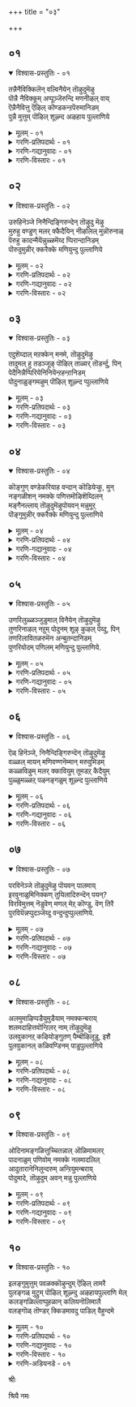 +++
title = "०३"

+++

## ०१

<details open><summary>विश्वास-प्रस्तुतिः - ०१</summary>

तन्नैनैविक्किलॆन् वल्विनैयेन् तॊऴुदुमॆऴु  
पॊन्नै नैविक्कूम् अप्पूञ्जॆरुन्दि मणनीऴल् वाय्  
ऎन्नैनैवित्तु ऎऴिल् कॊण्डकन्ऱपॆरुमानिडम्  
पुन्नै मुत्तुम् पॊऴिल् शूऴ्न्द अऴहाय पुल्लाणिये
</details>

<details><summary>मूलम् - ०१</summary>

तन्नैनैविक्किलॆन् वल्विनैयेन् तॊऴुदुमॆऴु  
पॊन्नै नैविक्कूम् अप्पूञ्जॆरुन्दि मणनीऴल् वाय्  
ऎन्नैनैवित्तु ऎऴिल् कॊण्डकन्ऱपॆरुमानिडम्  
पुन्नै मुत्तुम् पॊऴिल् शूऴ्न्द अऴहाय पुल्लाणिये
</details>

<details><summary>गरणि-प्रतिपदार्थः - ०१</summary>

तन्नै=नन्नन्नु, नैविक्किल्=बाधॆगॆ ऒळगु माडुवुदरिन्द, ऎन्=एनु फल? वल् विनैयेन्=कडुपापगळन्नु नानु माडिदवळु, तॊऴुदुम्=पूजिसि, ऎऴु=अभ्युदयगॊळ्ळुवुदक्कॆ, पॊन्नै=चिन्नवन्नु, नैविक्कूम्=निवाळिसुवन्थ, अ पू शॆरुन्दि=आ हूवाद सुरहॊन्नॆय, मणम्=परिमळद, नीऴल् वाय्=नॆळलिनल्लि, ऎन्नै=नन्नन्नु, नैवित्तु=हण्णुमाडि, ऎऴिल् कॊण्डु=सौन्दर्यवन्नु सूरॆगॊण्डु, अहन्ऱ=अगलि होद, पॆरुमान्=\(भगवन्तन\) परमपुरुषन, इडन्=स्थळवाद, पुन्नै=सुरहॊन्नॆय, मुत्तुम्=मुत्तिनन्थ मॊग्गुगळुळ्ळ, पॊऴिल्=तोपुगळिन्द, शूऴ्न्द=सुत्तुवरिद,अऴहाय=सुन्दरवाद\(सॊबगिन\), पुल्लाणिये-तिरुप्पुल्लाणि क्षेत्रवे.
</details>

<details><summary>गरणि-गद्यानुवादः - ०१</summary>

नन्नन्नु बाधॆगॆ ऒळगु माडुवुदरिन्द एनु फल? नानु कडुपापि, पूजिसि अभ्युदयगॊळ्ळुवुदक्कॆ चिन्नवन्नु निवाळिसुवन्थ \(सूरॆगॊळ्ळुवन्थ\) आ हूवाद सुरहॊन्नॆय परिमळद नॆरळिनल्लि नन्नन्नु हण्णुमाडि\(पक्वगॊळिसि\) नन्न सौन्दर्यवन्नु सूरॆगॊण्डु अगलिहोद परमपुरुषनु नॆलसिरुव स्थळवॆन्दरॆ, मुत्तिनन्थ सुरहॊन्नॆय मॊग्गुगळुळ्ळ तोपुगळिन्द सुत्तुवरिद सॊबगिन तिरुप्पुल्लाणि क्षेत्रवे.\(१\)
</details>

<details><summary>गरणि-विस्तारः - ०१</summary>

हिन्दिन तिरुमॊऴिगळल्लि आऴ्वाररु तम्मन्नु परमपुरुषनाद भगवन्तनल्लि अनुरक्तळागिरुव नवयौवन सुन्दरियॆन्दु भाविसिकॊण्डु, तन्न स्वामियु तन्न मनद इङ्गितवन्नु ऎन्दिगॆ ईडेरिसुवनो ऎन्दु हम्बलिसि हाडिदरष्टॆ. स्वामियु अवरन्नु

बॆरगुगॊळिसि, अवरॊडनॆ कूडिकॊण्डु अवर सेवॆयन्नु कैगॊळ्ळदन्तॆ, अवरिन्द अगलिहोदनु. आद्दरिन्द अवनन्नु हुडुकुत्ता अवनु नॆलसिरुव दिव्यक्षेत्रक्कॆ तावे होगलिद्दारॆ.

युवतियु\(आऴ्वाररु\)हेळुत्ताळॆ- नन्न प्रियतमनु नन्न बळिगॆ बरुत्तानॆन्दु अवनिगागि ऎदुरुनोडुत्ता, नाने नन्ननु हिंसॆपडिसिकॊळ्ळुवुदरिन्द एनु फल? स्वामियु तन्न दिव्यसौन्दर्यवन्नु ननगॆ तोरिसि, बॆरगुगॊळिसि, नन्न मनस्सन्नु सूरॆगॊण्डु नन्नन्नु हण्णुमाडि, नन्नन्नगलि हॊरटुहोदनल्ल\! मुत्तिनन्तिरुव सुरहॊन्नॆय मॊग्गुगळु जगियुत्तिरुव तोपुगळिन्द सुत्तुवरिदिरुव सॊबगिनिन्द तुम्बिरुव तिरुप्पुल्लाणि क्षेत्रदल्लि नन्न स्वामियु नॆलसिद्दानाद्दरिन्द, नानु अल्लिगे होगि अवनॊडनॆ कलॆतुकॊळ्ळुवॆनु.
</details>

## ०२

<details open><summary>विश्वास-प्रस्तुतिः - ०२</summary>

उरुहिनॆञ्जे निनैन्दिङ्गिरुन्देन् तॊऴुदु मॆऴु  
मुरुहु वण्डुण् मलर् क्कैदैयिन् नीऴलिल् मुन्नॊरुनाळ्  
पॆरुहु कादन्मैयॆन्नुळ्ळमॆय्द प्पिरान्दानिडम्  
पॊरुदुमुन्नीर् क्करैक्के मणियुन्दु पुल्लाणिये
</details>

<details><summary>मूलम् - ०२</summary>

उरुहिनॆञ्जे निनैन्दिङ्गिरुन्देन् तॊऴुदु मॆऴु  
मुरुहु वण्डुण् मलर् क्कैदैयिन् नीऴलिल् मुन्नॊरुनाळ्  
पॆरुहु कादन्मैयॆन्नुळ्ळमॆय्द प्पिरान्दानिडम्  
पॊरुदुमुन्नीर् क्करैक्के मणियुन्दु पुल्लाणिये
</details>

<details><summary>गरणि-प्रतिपदार्थः - ०२</summary>

उरुहि=करगिद, नॆञ्जे=मनस्से, निनैन्दु=नॆनॆनॆनॆदु, इङ्गॆ-इल्लिये, इरुन्दु=इरुवुदरिन्द, ऎन्=एनु फल? तॊऴुदुम् ऎऴु= सेवॆ माडुवुदक्कॆ एळु\(हॊरडु\), मुरुहु=जेनन्नु, वण्डु=दुम्बिगळु, उण्=उण्णुवन्थ, मलर्=हूवाद, कैदैयिन्=केदगॆय मरगळ, नीऴलिल्=नॆरळल्लि, मुन् ऒरुनाळ्=हिन्दॆ ऒन्दु दिन, पॆरुहु=उक्कि बरुत्तिरुव\(हरियुत्तिरुव\), कादन्मै=प्रेमवन्नु, ऎन् उळ्ळम् ऎय्द=नन्न अन्तरङ्गवु पडॆयुवन्तॆ माडि, पिरिन्दा=अगलि होदवन, इडम्=स्थळवॆम्बुदु

पॊरुदु=अलॆगळन्नु बडिदु, मुन्नीर्=कडलु, करैक्के-दडक्के,मणि=रत्नगळन्नु, उन्दु=तळ्ळुवन्थ, पुल्लाणिये-तिरुप्पुल्लाणि क्षेत्रवे.
</details>

<details><summary>गरणि-गद्यानुवादः - ०२</summary>

करगिद मनस्स्, नॆनॆनॆनॆदु इल्लिये इरुवुदरिन्द फलवेनु? सेवॆ माडुवुदक्कॆ एळु\(हॊरडु\). दुम्बिगळु जेनन्नुण्णुवन्थ केदगॆ\(ताळॆ\)हूगळु तुम्बिरुव मरगळ नॆरळल्लि, हिन्दॆ ऒन्दु दिन नन्न अन्तरङ्गवु उक्किहरियुवन्थ प्रेमवन्नु पडॆयुवन्तॆ माडि, अगलिहोदवन स्थळवॆम्बुदु कडलु तन्न अलॆगळिन्द दडक्के रत्नगळन्नु ऎरचि तळ्ळुवन्थ तिरुप्पुल्लाणि क्षेत्रवे.\(२\)
</details>

<details><summary>गरणि-विस्तारः - ०२</summary>

युवतियु\(आऴ्वाररु\)हेळुत्ताळॆ- नॊन्दु, करगि होगिरुव नन्न मनस्से, हिन्दॆ नडॆदद्दन्नु नॆनॆनॆनॆदु इल्लिये इरुवुदरिन्द बरुव लाभवेनु? हीगॆ माडुवुदरिन्द नन्न प्रियतमनु नन्न बळिगॆ बरुवने? हिन्दॆ ऒन्दु सल, परिमळदिन्द तुम्बि जेनु मुत्तुत्तिरुव केदगॆय वनदल्लि, मरद नॆरळल्लि स्वामियु ननगॆ काणिसिकॊण्डनु. नन्नन्नु समीपिसिदनु. अवनल्लि ननगॆ प्रेमवुण्टागुवन्तॆयू, नन्न अन्तरङ्गदिन्द प्रेमवु उक्कि हरियुवन्तॆयू माडिदनु. आ कूडले नन्नन्नगलि होदनल्ल\! ईग आ प्रियतमनु नॆलसिरुव स्थळवॆन्दरॆ कडल् करॆयल्लिरुव, कडलिन अलॆगळु नवरत्नगळन्नु दडक्कॆ ऎरचि तळ्ळुत्तिरुवन्थ तिरुप्पुल्लाणि क्षेत्रवे. मनस्से अल्लिगॆ होगोण नडॆ. नन्न प्रियतमनन्नु सन्दर्शिसोण. अवन सेवॆयल्लि तॊडगि उद्धार हॊन्दोण.
</details>

## ०३

<details open><summary>विश्वास-प्रस्तुतिः - ०३</summary>

एदुशॆय्दाल् मऱक्केन् मनमे, तॊऴुदुमॆऴु  
तादुमल् हु तडञ्जूऴ् पॊऴिल् ताळ्वर् तॊडर्न्दु, पिन्  
पेदैनिन्नैप्पिरियेनिनियॆन्ऱहन्ऱानिडम्  
पोदुनाळुङ्गमऴुम् पॊऴिल् शूऴ्न्द प्पुल्लाणिये
</details>

<details><summary>मूलम् - ०३</summary>

एदुशॆय्दाल् मऱक्केन् मनमे, तॊऴुदुमॆऴु  
तादुमल् हु तडञ्जूऴ् पॊऴिल् ताळ्वर् तॊडर्न्दु, पिन्  
पेदैनिन्नैप्पिरियेनिनियॆन्ऱहन्ऱानिडम्  
पोदुनाळुङ्गमऴुम् पॊऴिल् शूऴ्न्द प्पुल्लाणिये
</details>

<details><summary>गरणि-प्रतिपदार्थः - ०३</summary>

एदु शॆय्दाल्=एनु माडिदरॆ, मऱक्केन्=नानु मरॆयबल्लॆ \(मरॆयुवुदक्कॆ साध्य?\) मनमे=मनस्से, तॊऴुदुम् =सेवॆ माडुवुदक्कॆ, ऎऴु=ऎद्देळु, तादु=हूविन परागगळु, मल् हु=तुम्बिकॊण्डिरुव, तटम्=तटाकगळिन्द, शूऴ्-सुत्तुवरिदिरुव, पॊऴिल्=तोपिन, ताऴ्वर्=ऎल्लॆयन्नु, तॊडर्न्दु=सेरि, पिन्=आमेलॆ

पेदै=एनू अरियदवळे, निन्नै=निन्नन्नु, पिरियेन् इनि=इन्नु अगलुवुदिल्ल, ऎन्ऱु=ऎन्दु हेळि, अहन्ऱान् इडम्=अगलिदवन स्थळवॆन्दरॆ, पोदु=अरळुव मॊग्गु, नाळुम्=यावागलू, कमऴुम्=घमघमिसुव, पॊऴिल्=तोपुगळिन्द, शूऴ्न्द=सुत्तुवरिद, पुल्लाणिये=तिरुप्पुल्लाणि क्षेत्रवे.
</details>

<details><summary>गरणि-गद्यानुवादः - ०३</summary>

एनु माडिदरॆ ताने नानु मरॆयुवुदक्कादीतु? मनस्से, सेवॆ माडुवुदक्कॆ ऎद्देळु. हूविन परागगळु तुम्बिकॊण्डिरुव तटाकगळिन्द सुत्तुवरिदिरुव तोपिन ऎल्लॆयन्नु सेरि, आ बळिक, “एनू अरियदवळे, इन्नु निन्नन्नु अगलुवुदिल्ल”ऎन्दु हेळि, अगलिदवन स्थळवॆन्दरॆ, अरळुव मॊग्गु यावागलू घमघमिसुव तोपुगळिन्द सुत्तुवरिदिरुव तिरुप्पुल्लाणिये.\(३\)
</details>

<details><summary>गरणि-विस्तारः - ०३</summary>

“एनु माडिदरॆ.......मरॆयुवुदक्कादीतु?” प्रेमिगळु अगलिदरॆ, जॊतॆगूडदिद्दरॆ, दूरसरिदरॆ, कण्मरॆयादरॆ-परस्पर मरॆयलु साध्य ऎम्बुदु सामान्यवाद अभिप्राय. आदरॆ, प्रेमवु दृढवादल्लि ई याव बगॆय उपायवू फलकारियागुवुदिल्ल. भक्तनिगॆ भगवन्तनल्लि दृढवाद भक्तिमूडदिद्दरॆ, भक्तनन्नु भगवन्तनिन्द एने माडिदरू, भक्तन मनस्सिनिन्द भगवन्तनन्नु तॊडॆदुहाकुवुदक्कॆ साध्यवागुवुदिल्ल.

“एनू अरियदवळे, इन्नु निन्निन्द अगलुवुदिल्ल”- प्रियतमनु तन्न प्रियळन्नु एकान्तस्थळक्कॆ करॆदॊय्दु, अवळन्नु नम्बिसि, तनगॆ अवळल्लि अचलवाद प्रेमविदॆयॆन्दु हेळुव मातुगळिवु. प्रापञ्चिकराद कृत्रिमप्रेमिगळ जाडन्नरियद परिशुद्धवाद मनस्सिनिन्द प्रेमिसुव प्रियळे “एनू अरियदवळु”- मुग्धप्रेयसि. तन्न प्रियनल्लि अवळिगिरुव शुद्धवाद प्रेमवे अवन मातन्नु नम्बुवन्तॆ माडुत्तदॆ. ऒन्दु वेळॆ, प्रियनु तन्न मातन्नु मुरिदरो? अवळिगॆ बलुदुःखवागुवुदु, वास्तववे. अवनन्नु हुडुकिकॊण्डु होगि, अवनन्नु ऒलिसिकॊण्डु तन्नवनन्नागि माडिकॊळ्ळुवुदे आ मुग्धप्रेमिय कॆलस.

हागॆये, भगवन्तनन्नु शुद्धमनदिन्द प्रेमिसुव भक्तनिगॆ भगवन्तन आश्वासनॆयल्लि पूर्णनम्बिकॆ. ऒन्दुवेळॆ स्वामियु भक्तन अन्तरङ्गदिन्द जारिहोदनॆन्दरॆ, आ अगलिकॆयन्नु ताळलारदॆ, भक्तनु तन्न प्रियतमनन्नु हुडुकिकॊण्डु होगि, मत्तॆ अवनन्नु तन्न अन्तरङ्गदल्लि सेरिसिकॊळ्ळुववरॆगू बिड.

युवतियु\(आऴ्वाररु\) हेळुत्ताळॆ- मनस्से, नन्न प्रियतमनन्नु नानु एनू माडिदरू मरॆयुवुदक्कागुवुदिल्ल. हिन्दॆ, अवनु नन्नन्नु बलुसुन्दरवाद एकान्त स्थळक्कॆ करॆदॊय्दु, हूगळिन्द तुम्बिकॊण्डु अवुगळ परागवन्नु समृद्धियागि चॆल्लि, अदर कम्पन्नु ऎल्लॆल्लियू हरडिरुवन्थ तटाकगळ्य् तोपुगळन्नु सुत्तुवरिदिवॆ. आ तोपिन ऎल्लॆगॆ नन्नन्नु नन्न प्रियतमनु करॆदॊय्दनु. अलि ऒण्टियागिरुव ननगॆ गुट्टिन नम्बुगॆय मातन्नु हेळिद. “इन्नुनानु निन्नन्नु अगलि होगुवुदे इल्ल” ऎन्द. आदरेनु? अवनु नन्नन्नु अगलिहोदनल्ल\! आगिन सन्निवेशवन्नु अवन दिव्यप्रेमवन्नु नानु हेगॆ मरॆतेनु? मनस्से नडॆ. अवनीग तिरुप्पुल्लाणियल्लि, यावागलू घमघमिसुव हूदोटगळ नडुवॆ नॆलसिद्दानॆ. नावु अल्लिगॆ होगोण. अवन सेवॆयल्लि तॊडगि, अवनन्नु ऒलिसिकॊळ्ळोण.
</details>

## ०४

<details open><summary>विश्वास-प्रस्तुतिः - ०४</summary>

कॊङ्गुण् वण्डेकरियाह वन्दान् कॊडियेऱ्कु, मुन्  
नङ्गळीशन् नमक्के पणित्तमॊऴिशॆय्दिलन्  
मङ्गैनल्लाय् तॊऴुदुमॆऴुपोयवन् मन्नुमूर्  
पॊङ्गुमुन्नीर् क्करैक्के मणियुन्दु पुल्लाणिये
</details>

<details><summary>मूलम् - ०४</summary>

कॊङ्गुण् वण्डेकरियाह वन्दान् कॊडियेऱ्कु, मुन्  
नङ्गळीशन् नमक्के पणित्तमॊऴिशॆय्दिलन्  
मङ्गैनल्लाय् तॊऴुदुमॆऴुपोयवन् मन्नुमूर्  
पॊङ्गुमुन्नीर् क्करैक्के मणियुन्दु पुल्लाणिये
</details>

<details><summary>गरणि-प्रतिपदार्थः - ०४</summary>

कॊङ्गु=मधुवन्नु, उण्=उण्णुव, वण्डॆ=दुम्बिगळे, करि आह=साक्षियागि, वन्दान्=बन्दनु, कॊडियेऱ्कु=पापिय हत्तिरक्कॆ, मुन्=हिन्दॆ ऒन्दु सल, नङ्गळ् ईशन्=नम्म \(नन्न\)स्वामियु, नमक्के=नमगॆये\(ननगेये\), पणित्त=आडिद\(हेळिद\), मॊऴि=मातिनन्तॆ, शॆय्दिलन्=माडलिल्ल, मङ्गैनल्लाय्=ऒळ्ळॆय हॆण्णे, तॊऴुदुम्=सेवॆ माडुवुदक्कॆ, ऎऴु=ऎद्देळु, पॊय्=होगि,अवन्=अवनु\(प्रियतमनु\), मन्नुम्=नॆलसिरुव, ऊर्=ऊरु ऎन्दरॆ

पॊङ्गु=अलॆगळु उक्किएळुव, मुन्नीर्=कडलु, करैक्के-दडक्कॆ, मणि=रत्नगळन्नु, उन्दु=तळ्ळि ऎरचुव, पुल्लाणिये=तिरुप्पुल्लाणि क्षेत्रवे.
</details>

<details><summary>गरणि-गद्यानुवादः - ०४</summary>

ऒळ्ळॆय हॆण्णे, मधुवन्नुण्णुव दुम्बिगळ साक्षियागि नन्न स्वामियु पापियाद नन्न बळिगॆ बन्दनु. हिन्दॆ अवनु नन्नल्लि आडिद मातिनन्तॆ माडलिल्ल\! अवनीग नॆलसिरुवुदु अलॆगळु उक्कि एळुव कडलु रत्नगळन्नु दडक्कॆ तळ्ळि ऎरचुव तिरुप्पुल्लाणियल्ले. ऎद्देळु, नावु अल्लिगॆ होगि अवन सेवॆयल्लि तॊडगोण.\(४\)
</details>

<details><summary>गरणि-विस्तारः - ०४</summary>

युवतियु आग तन्न आप्तगॆळति\(तन्न मनस्से?\)यॊडनॆ हेळुत्तिद्दाळॆ- ऒळ्ळॆय हॆण्णे, निन्नॊडनॆ नानु निजवन्ने हेळुत्तिद्देनॆ. नन्न प्रियतमनु नन्न बळिगॆ बन्दद्दु निजवे. याव मरद नॆरळल्लि अवनु नन्नन्नु सन्धिसिदनो, आ मरद हूगळल्लि मधुवन्नुण्डु नलियुत्तिद्द दुम्बिगळे अदक्कॆ साक्षि. अल्लि “नानु इन्नु मेलॆ निन्नन्नु अगलिहोगुवुदिल्ल”ऎन्दु अवनु ननगॆ आत्मीयवागि हेळिदनु. अवनाडिदन्तॆ नडॆदुकॊळ्ळलिल्ल. नन्नन्नु ऒण्टिगळन्नागि माडिद्दानॆ., कडलु आ करॆगॆ तन्न अलॆगळिन्द रत्नगळन्ने तळ्ळितन्दु हाकुत्तदॆ. आ क्षेत्रक्कॆ होगोण नडॆ. अल्लि अवनन्नु सन्धिसोण. अवन् सेवॆयल्लि तॊदगोण. अवनन्नु ऒलिसिकॊळ्ळोण.
</details>

## ०५

<details open><summary>विश्वास-प्रस्तुतिः - ०५</summary>

उणरिलुळ्ळञ्जुडुमाल् विनैयेन् तॊऴुदुमॆऴु  
तुणरिनाऴल् नऱुम् पोदुनम् शूऴ् कुऴल् पॆय्दु, पिन्  
तणरिलावितळरुमॆन अन्बुतन्दानिडम्  
पुणरियोदम् पणिलम् मणियुन्दु पुल्लाणिये.
</details>

<details><summary>मूलम् - ०५</summary>

उणरिलुळ्ळञ्जुडुमाल् विनैयेन् तॊऴुदुमॆऴु  
तुणरिनाऴल् नऱुम् पोदुनम् शूऴ् कुऴल् पॆय्दु, पिन्  
तणरिलावितळरुमॆन अन्बुतन्दानिडम्  
पुणरियोदम् पणिलम् मणियुन्दु पुल्लाणिये.
</details>

<details><summary>गरणि-प्रतिपदार्थः - ०५</summary>

उणरिल्=नॆनॆसिकॊण्डरॆ, उळम्=मनस्सु, शुडुम्=कुदियुत्तदॆ,बेयुत्तदॆ, आल्=अय्यो, विनैयेन्=पापिष्ठळे नानु, तॊऴुदुम्-सेवॆ माडुवुदक्कॆ, ऎऴु=ऎद्देळु, तुणर् इन् नाऴल्=सुन्दरवाद मल्लिगॆय बळ्ळिय, नऱुम्=सुवासनॆय, पोदु=हूगळन्नु

नम् शूऴ्=नम्मन्नु सुत्तुवरिदिरुव, कुऴल्-तलॆगूदलिगॆ, पॆय्दु=मुडिसि, पिन्=अनन्तर, तणरिल्=अगलिकॆयिन्द, आवि=उसिरु\(प्राणवु\), तळरुम्=हॊय्दाडुवुदु, सङ्कटपडुवुदु, ऎन=ऎम्बन्तॆ, अन्बुतन्दान्=प्रेमवन्नुण्टु माडिदवन, इडम्-स्थळवॆन्दरॆ, पुणरि=\(अलॆगळु\) ऒट्टुगूडि, ओदम्=कडलु, पणिलम्=शङ्खगळन्नू, मणि=रत्नगळन्नू, उन्दु=दडक्कॆ तळ्ळुव, पुल्लाणिये=तिरुप्पुल्लाणि क्षेत्रवे.
</details>

<details><summary>गरणि-गद्यानुवादः - ०५</summary>

अय्यो, नॆनॆसिकॊण्डरॆ, मनस्सु कुदियुत्तदॆ\(बेयुत्तदॆ\) नानु पापिष्ठले\! मनस्से, ऎद्देळु, सेवॆ माडुवुदक्कॆ नडॆ. सुन्दरवाद मल्लिगॆय बळ्ळिय सुवासनॆय हूगळन्नु नन्नन्नु सुत्तुवरिदिरुव तलॆगूदलिगॆ मुडिसि, अनन्तर अगलिदरॆ प्राणवु सङ्कटपडुवुदु ऎम्बन्तॆ प्रीतियन्नु तोरिसिदवन स्थळवॆन्दरॆ, कडलिन अलॆगळु ऒट्टुगूडि शङ्खगळन्नू रत्नगळन्नू दडक्कॆ तळ्ळुवन्थ तिरुप्पुल्लाणिये.\(५\)
</details>

<details><summary>गरणि-विस्तारः - ०५</summary>

युवतियु\(आऴ्वाररु\) आप्तसखियॊन्दिगॆ हेळुत्ताळॆ- सखी, नानु कडुपापि. हिन्दॆ नडॆद विषयवन्नु नानु नॆनॆसिकॊण्डरॆ, नन्न मनस्सु बॆन्दुहोगुत्तदॆ. ननगॆ बहळ सङ्कटवागुत्तदॆ. आग अवनु नन्नॊडनिद्दु, नीळवाद नन्न तलॆगूदलिगॆ घमघमिसुव मल्लिगॆ हूगळन्नु मुडिसिदनु. आमेलॆ, नाविब्बरू अगलिहोदॆवादरॆ नम्म प्राणगळे सङ्कटदिन्द हारिहोगुवुवु ऎम्बन्तॆ अवनु नन्नल्लि प्रीतियन्नु तोरिसिदनु. नन्नन्नु बॆरगुगॊळिसिदनु. आ बळिक नन्नन्नगलि हॊरटेहोदनल्ल\! अवनीग कडलिनिन्द अलॆगळु ऒट्टॊट्टागि नुग्गिबरुत्ता ऒळ्ळॆय शङ्खगळन्नू रत्नगळन्नू करॆगॆ तळ्ळि ऎरचुवन्थ कडलतीरदल्लिरुव तिरुप्पुल्लाणि क्षेत्रदल्लि नॆलसिद्दानॆ. सखी, नडॆ, नावु अल्लिगॆ होगोण. अवन सेवॆयल्लि तॊडगोण. अवनन्नु ऒलिसिकॊळ्ळोण.
</details>

## ०६

<details open><summary>विश्वास-प्रस्तुतिः - ०६</summary>

ऎळ् हिनॆञ्जे, निनैन्दिङ्गिरुन्दॆन् तॊऴुदुमॆऴु  
वळ्ळल् मायन् मणिवण्णनॆम्मान् मरुवुमिडम्  
कळ्ळविऴुम् मलर् क्कावियुम् तूमडऱ् कैदैयुम्  
पुळ्ळुमळ्ळऱ् पऴनङ्गळुम् शूऴ्न्द पुल्लाणिये
</details>

<details><summary>मूलम् - ०६</summary>

ऎळ् हिनॆञ्जे, निनैन्दिङ्गिरुन्दॆन् तॊऴुदुमॆऴु  
वळ्ळल् मायन् मणिवण्णनॆम्मान् मरुवुमिडम्  
कळ्ळविऴुम् मलर् क्कावियुम् तूमडऱ् कैदैयुम्  
पुळ्ळुमळ्ळऱ् पऴनङ्गळुम् शूऴ्न्द पुल्लाणिये
</details>

<details><summary>गरणि-प्रतिपदार्थः - ०६</summary>

ऎळ् हि=व्यथॆपट्टुकॊण्डु, सङ्कटदिन्द, नॆञ्जे=मनस्से, निनैन्दु=चिन्तिसुत्ता, इङ्गु=इल्लिये, इरुन्दु=इरुवुदरिन्द, ऎन्=एनु फल? तॊऴुदुम्=सेवॆमाडुवुदक्कॆ, ऎऴु=ऎद्देळु, वळ्ळल्=उदारियू, मायन्=आश्चर्यकारियू, मणिवण्णन्=नीलमणियन्तॆ देहकान्तियुळ्ळवनू, ऎम्मान्=नम्म स्वामियू, मरुवुम्=नॆलसिरुव, इडम्=स्थळवॆन्दरॆ, कळ्=मधुवन्नु, अविऴुम्=सुरिसुव, मलर्=हूगळ, कावियुम्=कन्नैदिलॆयिन्दलू, तूमडल्=शुद्धवाद बिळिय ऎसळुगळुळ्ळ, कैदैयुम्=केदगॆ हूगळिन्दलू, पुळ्ळुम्=पक्षिगळिन्दलू, अळ्ळल्=कॆसरिन, पऴनङ्गळुम्=गद्दॆगळिन्दलू, शूऴ्न्द-सुत्तुवरिदिरुव, पुल्लाणिये=तिरुप्पुल्लाणि क्षेत्रवे.
</details>

<details><summary>गरणि-गद्यानुवादः - ०६</summary>

मनस्से, व्यथॆपट्टुकॊण्डु कळॆदुहोदद्दन्नु चिन्तिसुत्ता इल्लिये इरुवुदरिन्द एनुफल? सेवॆ माडुवुदक्कॆ ऎद्देळु. परम उदारियू आश्चर्यकारियू नीलमणिय देहकान्तियुळ्ळवनू नम्म स्वामियू नॆलसिरुव स्थळवॆन्दरॆ, अरळि मधुवन्नु सुरिसुव कन्नैदिलॆ हूगळिन्दलू, परिशुद्धवाद ऎसळुगळुळ्ळ केदगॆ हूगळिन्दलू, पक्षिगळिन्दलू, कॆसरिन गद्दॆगळिन्दलू सुत्तुवरिदिरुव तिरुप्पुल्लाणि क्षेत्रवे.\(६\)
</details>

<details><summary>गरणि-विस्तारः - ०६</summary>

युवतियु\(आऴ्वाररु\)हेळुत्ताळॆ- ”मनस्से हिन्दॆ नडॆदद्दन्नॆल्ला नॆनॆनॆनॆदु चिन्तिसुत्ता सङ्कटपडुत्तिरुवुदरिन्द बरुव लाभवेनु? नन्न प्रियतमनु परम उदारि. नन्न विषयदल्लि अवनिगॆष्टु प्रेम\! ऎष्टु कनिकर\! नन्न बळिगे अवनु बन्दनल्ल\! एकान्तवाद स्थळक्कॆ नन्नन्नु करॆदॊय्दनल्ल\! नन्न तलॆगॆ परिमळवन्नु सूसुव मल्लिगॆ हूवन्नु मुडिसिदनल्ल\! नन्नॊडनॆ कलॆतिद्दु, तन्न दिव्यवाद देहकान्तियिन्दलू,अतिशयवाद प्रेमदिन्दलू नानु नन्नन्ने मरॆयुवन्तॆ

माडिदनल्ल\! नन्न किवियल्लि पिसुमातिनिन्द “इन्नु मुन्दॆ निन्ननु बिट्टु अगलुवुदे इल्ल”ऎन्दु मातुकॊट्टनल्ल\! अय्यो, नानेनु माडलि\! आ बळिक नन्नन्नगलि अवनु हॊरटेहोदनु\! ईग अवनु मधुवन्नु उक्किहरिसुव कन्नैदिलॆ हूगळिन्दलू, शुद्धवाद ऎसळुगळुळ्ळ केदगॆ हूगळिन्दलू, बगॆबगॆय हक्किगळिन्दलू, कॆसरुगद्दॆगळिन्दलू सुत्तुवरिदिरुव तिरुप्पुल्लाणियल्लि नॆलसिद्दानॆ. मनस्से, ऎद्देळु. अल्लिगॆ होगोण. अवन् सेवॆयल्लि तॊडगोण. अवन ऒलवन्नु पडॆयोण.
</details>

## ०७

<details open><summary>विश्वास-प्रस्तुतिः - ०७</summary>

परविनॆञ्जे तॊऴुदुमॆऴु पॊयवन् पालमाय्  
इरवुनाळुमिनिक्कण् तुयिलादिरुन्दॆन् पयन्?  
विरविमुत्तम् नॆडुवॆण् मणल् मेऱ् कॊण्डु, वॆण् तिरै  
पुरवियॆन्नप्पुदञ्जॆय्दु वन्दुन्दुप्पुल्लाणिये.
</details>

<details><summary>मूलम् - ०७</summary>

परविनॆञ्जे तॊऴुदुमॆऴु पॊयवन् पालमाय्  
इरवुनाळुमिनिक्कण् तुयिलादिरुन्दॆन् पयन्?  
विरविमुत्तम् नॆडुवॆण् मणल् मेऱ् कॊण्डु, वॆण् तिरै  
पुरवियॆन्नप्पुदञ्जॆय्दु वन्दुन्दुप्पुल्लाणिये.
</details>

<details><summary>गरणि-प्रतिपदार्थः - ०७</summary>

परवि=स्तोत्रमाडि, नॆञ्जे=मनस्से, तॊऴुदुम्=सेवॆ माडुवुदक्कॆ, ऎऴु=ऎद्देळु, पोय्=होगि, अवन्=अवन, पालम्=कडॆयवरु, आय्=आगि, इरवुम्=रात्रियू, नाळुम्=हगलू, इनि=इन्नु, कण् तुयिलादु=निद्रिसदन्तॆ, इरुन्दु=इरुवुदरिन्द, ऎन् पयन्=एनु प्रयोजन? विरवि=समीपिसुत्ता, मुत्तम्=मुत्तुगळन्नु, नॆडु=विशालवाद, उद्दवाद, वॆण् मणल् मेल्=बिळिय मरळिन मेलक्कॆ, कॊण्डु=तॆगॆदुकॊण्डु होगि, वॆण् तिरै=बिळिय अलॆगळु, पुरवि ऎन्न=कुदुरॆय हागॆ, अप्पुतम् शॆय्दु=अण्टिकॊण्डु, वन्दु=बन्दु, उन्दु=दडक्कॆ तळ्ळुव, पुल्लाणिये=तिरुप्पुल्लाणि क्षेत्रवे.

मनस्से, इन्नु रात्रियू हगलू निद्रिसदन्तॆ इरुवुदरिन्द एनु प्रयोजन? होगि, अवन कडॆयवरागि, अवनन्नु स्तुतिसि, पूजिसि, सेवॆ माडुवुदक्कॆ ऎद्देळु. बिळिय अलॆगळु\(दडवन्नु\) समीपिसुत्ता, कुदुरॆय हागॆ \(नॆलक्कॆ\) अण्टिकॊण्डु बन्दु, मुत्तु=मुत्तुगळन्नु विशालवाद\(उद्दवाद\)
</details>

<details><summary>गरणि-गद्यानुवादः - ०७</summary>

बिळिय मरळिन मेलक्कॆ तन्दु दडक्कॆ तळ्ळुवन्थ तिरुप्पुल्लाणि क्षेत्रवे.\(७\)
</details>

<details><summary>गरणि-विस्तारः - ०७</summary>

युवतियु\(आऴ्वाररु\) हेळुत्ताळॆ- मनस्से, नन्न प्रियतमनु नन्नन्नु वञ्चिसि, अगलि हॊरटुहोद मेलॆयू नावु इल्लिये इद्दु, हगलु रात्रि ऎन्नदॆ, अवनिगागि कातरदिन्द कण्णिगॆ निद्दॆयिल्लदन्तॆ कादुकॊण्डिरुवुदरिन्द एनु प्रयोजन? नमगॆ कातरवागलि, सङ्कटवागलि तप्पुवुदे? अवनेनु नम्म बळिगॆ बरुवनो? ईग अवनु तिरुप्पुल्लाणि क्षेत्रदल्लिद्दानॆ. अदु कडल करॆयल्लिदॆ. हॊळॆयुव बिळिय अलॆगळु दडवन्नु समीपिसुत्ता, वेगवागि ओडुव कुदुरॆय हागॆ नॆलक्कॆ अण्टिकॊण्डु बरुत्ता कडलिनिन्द मुत्तुगळन्नु विशालवाद\(उद्दवाद\) बिळिय मरळिन मेलक्कॆ तळ्ळि ऎरचुत्तदॆ. मनस्से प्रियतमनिरुवल्लिगॆये होगोण नडॆ. अल्लि अवनन्नु स्तुतिसोण. पूजिसोण. अवन सेवॆमाडि अवनन्नु ऒलिसिकॊळ्ळोण. अवन समीपवर्तिगळागोण.
</details>

## ०८

<details open><summary>विश्वास-प्रस्तुतिः - ०८</summary>

अलमुमाऴिप्पडैयुमुडैयाम् नमक्कन्बराय्  
शलमदाहित्तवॊन्ऱिलर् नाम् तॊऴुदुमॆऴु  
उलवुकानऱ् कऴियोङ्गुतण् पैम्बॊऴिलूडु, इशै  
पुलवुकानल् कळिवण्डिनम् पाडुपुल्लाणिये
</details>

<details><summary>मूलम् - ०८</summary>

अलमुमाऴिप्पडैयुमुडैयाम् नमक्कन्बराय्  
शलमदाहित्तवॊन्ऱिलर् नाम् तॊऴुदुमॆऴु  
उलवुकानऱ् कऴियोङ्गुतण् पैम्बॊऴिलूडु, इशै  
पुलवुकानल् कळिवण्डिनम् पाडुपुल्लाणिये
</details>

<details><summary>गरणि-प्रतिपदार्थः - ०८</summary>

अलमुम्=हलायुधवन्नू, आऴिपडैयुम्=चक्रायुधवन्नू, उडैयार्=उळ्ळवरु, अन्मक्कू-नमगॆ, अन्बर् आय्=प्रियरागि, शलम् अदु आहि=छलवे मुन्ताद, तहवु=गुणगळु, ऒन्ऱु इलर्=ऒन्दन्नू इल्लदवरागिद्दारॆ, नाम्=नावु, तॊऴुदुम्-सेवॆ माडुवुदक्कॆ, ऎऴु=ऎद्देळु, उलवु=अलॆदाडुत्तिरुव, काल्=मन्दमारुतवू, नल्=ऒळ्ळॆय, कऴि=समुद्रद करॆयल्लि\(समृद्धियागि\)ओङ्गु=ऎत्तरवागि बॆळॆदिरुव, तण्=तम्पाद, पै=हरडिकॊण्डिरुव, पॊऴिल्=तोपुगळिन्द, ऊडु=नडुवॆ, इशै=ऒप्पुवन्थ, पुलवु=मुञ्जानॆगॆ

कानल्=परिमळिसुव, कळिवण्डु=सॊबगिन दुम्बिगळ, इनम्=गुम्पुगळु, पाडु=हाडुत्तिरुवन्थ, पुल्लाणिये=तिरुप्पुल्लाणि क्षेत्रवे.
</details>

<details><summary>गरणि-गद्यानुवादः - ०८</summary>

हलायुधवन्नू चक्रायुधवन्नू उळ्ळवरु नमगॆ प्रियरागि छलवे मुन्ताद गुणगळु ऒन्दू इल्लदवरागिद्दारॆ. नावु सेवॆमाडुवुदक्कॆ ऎद्देळु. सुळिदाडुत्तिरुव मन्दमारुतवू ऒळ्ळॆयदागि \(समुद्रद करॆयल्लि\)समृद्धियागि ऎत्तरवागि बॆळॆदिरुव तम्पाद हरडिकॊण्डिरुव तोपुगळ नडुवॆ परिमळिसुव मुञ्जानॆगॆ ऒप्पुवन्थ सॊबगिन दुम्बिगळ हिण्डिगळु हाडुत्तिरुवन्थ तिरुप्पुल्लाणिये.\(८\)
</details>

<details><summary>गरणि-विस्तारः - ०८</summary>

हलायुध बलरामनदु. चक्रायुध श्रीकृष्णनदु. बलरामनू कृष्णनू भगवन्तन दशावतारगळल्लि सेरिदवु.

युवतियु\(आऴ्वाररु\)हेळुत्ताळॆ- मनस्से, बलरामनागियू श्रीकृष्णनागियू अवतरिसिद्दवनु नन्न प्रियतमने अल्लवे? अवनेनो बन्दु, नन्न बळियिद्दु, नन्नन्नु मरुळुगॊळिसि, हॊरटेहोदनु. अवनल्लि नावु छल, कोप मुन्ताद दुर्गुणगळन्नु आरोपिसलादीते? अवनीग तिरुप्पुल्लाणी क्षेत्रदल्लि नॆलसिद्दानॆ. अदु बलुसुन्दर क्षेत्र. कडलकरॆयल्लि सॊगसाद ऎत्तरवाद तम्पाद परिमळिसुव तोपुगळिवॆ. म्न्दमारुतवु अवुगळ नडुवॆ सुळिदाडुत्ता परिमळवन्नु ऎल्लॆल्लू हरडुत्तदॆ. अदक्कॆ ऒप्पुवन्थ सॊबगिनिन्द मुञ्जानॆ बरुत्तदॆ. अन्दवाद दुम्बिगळ हिण्डुगळु अदक्कॆ तक्कन्तॆ इनिदागि हाडुत्तवॆ. मनस्से, ऎद्देळु. नावु अल्लिगॆ होगोण. नम्म प्रियनन्नु सन्धिसोण. अवन सेवॆयल्लि तॊडगोण. अवनन्नु ऒलिसिकॊळ्ळोण.
</details>

## ०९

<details open><summary>विश्वास-प्रस्तुतिः - ०९</summary>

ओदिनामङ्गळित्तुच्चितन्नाल् ऒळिमामलर्  
पादनाळुम् पणिवोम् नमक्के नलमादलिल्  
आदुतारानॆनिलुन्दरुम् अन्ऱियुमन्बराय्  
पोदुमादे, तॊऴुदुम् अवन् मन्नु पुल्लाणिये
</details>

<details><summary>मूलम् - ०९</summary>

ओदिनामङ्गळित्तुच्चितन्नाल् ऒळिमामलर्  
पादनाळुम् पणिवोम् नमक्के नलमादलिल्  
आदुतारानॆनिलुन्दरुम् अन्ऱियुमन्बराय्  
पोदुमादे, तॊऴुदुम् अवन् मन्नु पुल्लाणिये
</details>

<details><summary>गरणि-प्रतिपदार्थः - ०९</summary>

ओदि नामम्=दिव्यनामगळन्नु पठिसि, कुळित्तु=मिन्दु, उच्चि तन्नाल्-नॆत्तियल्लि, ऒळि=बॆळगुव, मा=श्रेष्ठवाद, मलर् पादम्=हूविनन्थ पादवन्नु, नाळुम्=यावागलू, पणिवोम्=सेवॆ माडोण, नमक्के-नमगॆये, नलम्=श्रेयस्सु\(ऒळ्ळॆयदु\), आदलिल्=आद्दरिन्द, आदु तारान् ऎनिलुम्=यावुदन्नू अवनु कॊडुवुदिल्लवॆन्दरू सह, तरुम्=कॊडुत्तानॆ, अन्ऱियुम्=अल्लदॆयू, अन्बराय्=प्रियरागि\(भक्तरागि\), पोदुम्=साकु, मादे-तायी\(प्रियळे\), तॊऴुदुम्=सेवॆ माडोण, अवन् मन्नु=अवनु नॆलसिरुव, पुल्लाणिये=तिरुप्पुल्लाणि क्षेत्रवे.
</details>

<details><summary>गरणि-गद्यानुवादः - ०९</summary>

ताये \(प्रियळे\) नावु मिन्दु, अवन दिव्यनामगळन्नु पठिसि, बॆळगुव श्रेष्ठवाद हूविनन्थ कोमल पादगळन्नु नॆत्तियमेलॆ धरिसि, अवुगळन्नु यावागलू सेवॆमाडोण. अदरिन्द नमगे श्रेयस्सु. आद्दरिन्द अवनु यावुदन्नू नमगॆ कॊडुवुदिल्लवॆन्दरू सह कॊट्टे कॊडुत्तानॆ. अल्लदॆ, अवन प्रियरागि \(भक्तरागि\)रुवुदे साकु. अवनु नॆलसिरुव तिरुप्पुल्लाणियन्ने सेविसोण, नडॆ.\(९\)
</details>

<details><summary>गरणि-विस्तारः - ०९</summary>

इदुवरॆगॆ पाशुरद युवतियु तन्न प्रियतमनिन्द तनॆग् इदगिबन्द आनन्दानुभवगळन्नू, अवुगळ फलवाद दृढवाद प्रेमवन्नू कुरितु हेळिकॊण्डळु. तम्मिब्बर प्रेमक्कॆ याव बगॆय अडचणॆयू उण्टागदॆन्दु बयसिद्दळु. अवन प्रेमानुभवदल्लिये मैमरॆतिद्दळु. आदरॆ इद्दक्किद्दन्तॆ प्रियतमनु अवळन्नगलि होदनु. अदरिन्द अवळिगॆ उण्टाद सङ्कट अष्टिष्टल्ल. तन्न नल्लन ऒलवन्नु मत्तॆ तानु पडॆयबेकु. अदक्के एनु माडबेकु? तन्न आ उपायक्कॆ मनस्सन्नु ऒलिसिकॊळ्ळबेकष्टॆ. आ कार्यवन्नु माडुत्ता, मनस्सन्नु हुरिदुम्बिसलायितु. ई पाशुरदल्लि अन्थ उपायवेनु ऎम्बुदन्नु विवरिसलागिदॆ.

युवति\(आऴ्वाररु\)हेळुत्ताळॆ- ताये, प्रियसखी, \(तन्न मनस्सन्ने उद्देशिसि हेळुत्ताळो?\) नावु प्रियतमन दिव्यनामगळन्नु उच्चरिसुत्ता नम्म अन्तरङ्गवन्नु शुद्धिमाडिकॊळ्ळोण.

चॆन्नागि मिन्दु नम्म देहवन्नु शुद्धिमाडिकॊळ्ळोण. अनन्तर, प्रियन कोमलवाद पादकमलगळ मेलॆ नम्म नॆत्तियन्निरिसोण. अवुगळन्ने दृढवागि आश्रयिसोण. अवुगळ सेवॆयल्लि तॊडगोण. बिडदन्तॆ यावागलू सेवॆ माडुत्तले इरोण.हीगॆ माडुवुदरिन्द नावु अवन आत्मीयरागुत्तेवॆ, अवन प्रीतिगॆ पात्ररागुत्तेनॆ. अष्टे सालदे? अनन्यवाद नम्म सेवॆगॆ अवनु ऒडनॆये याव प्रतिफलवन्नू कॊडदिद्दरू सह,नम्म सेवॆयन्नु मॆच्चिकॊण्डु, तक्कफलवन्नु कॊट्टेकॊडुत्तानॆ. आद्दरिन्द, अवनु नॆलसिरुव तिरुप्पुल्लाणि क्षेत्रक्कॆ होगोण, नडॆ.
</details>

## १०

<details open><summary>विश्वास-प्रस्तुतिः - १०</summary>

इलङ्गुमुत्तुम् पवळक्कॊऴुन्दुम् ऎऴिल् तामरै  
पुलङ्गळ् मुट्रुम् पॊऴिल् शूऴ्न्दु अऴहायपुल्लाणि मेल्  
कलङ्गळिल्लाप्पुहळान् कलियनॊलिमालै  
वलङ्गॊळ् तॊण्डर् क्किडमावदु पाडिल् वैहुन्दमे
</details>

<details><summary>मूलम् - १०</summary>

इलङ्गुमुत्तुम् पवळक्कॊऴुन्दुम् ऎऴिल् तामरै  
पुलङ्गळ् मुट्रुम् पॊऴिल् शूऴ्न्दु अऴहायपुल्लाणि मेल्  
कलङ्गळिल्लाप्पुहळान् कलियनॊलिमालै  
वलङ्गॊळ् तॊण्डर् क्किडमावदु पाडिल् वैहुन्दमे
</details>

<details><summary>गरणि-प्रतिपदार्थः - १०</summary>

इलङ्गु=हॊळॆयुव, मुत्तुम्=मुत्तुगळन्नू, पवळम्=हवळद, कॊऴुन्दुम्= ऎळॆय बळ्ळिगळन्नू, ऎऴिल्=सुन्दरवाद, तामरै=तावरॆगळुळ्ळ, पुलङ्गळ्=बयलुगळन्नू, मुट्रुम्= पूर्तियागि, पॊऴिल्=तोपुगळु, शूऴ्न्दु=सुत्तुवरिदु, अऴहाय=सॊबगिनिन्द कूडिद, पुल्लाणिमेल्=तिरुप्पुल्लाणि क्षेत्रवन्नु कुरितु, कलङ्गळ् इल्ला=चपलतॆयिल्लद\(चञ्चलवल्लद\) , पुहळान्=कीर्तियुळ्ळवनाद, कलियन्=कलियन, ऒलिमालै=हाडिन मालॆयन्नु, वलङ्गॊळ्=अभ्यास माडतक्क, तॊण्डर् क्कु=भक्तरिगॆ, इडम् आवदु= स्थळवागुवुदु, पाडु इल्=दुःखसङ्कटगळिल्लद, वैहुन्दमे=श्रीवैकुण्ठवे.
</details>

<details><summary>गरणि-गद्यानुवादः - १०</summary>

हॊळॆयुव मुत्तुगळन्नू हवळद ऎळॆय कुडिगळन्नू सुन्दरवाद तावरॆगळुळ्ळ बयलुगळन्नू पूर्तियागि तोपुगळिन्द सुत्तुवरिदिरुव सॊबगिन तिरुप्पुल्लाणि क्षेत्रवन्नु कुरितु चञ्चलवल्लद कीर्तिवन्तनाद कलियन हाडिन मालॆयन्नु अभ्यासमाडतक्क भक्तरिगॆ दुःखसङ्कटगळिल्लद श्रीवैकुण्ठवे स्थळवागुवुदु.\(१०\)
</details>

<details><summary>गरणि-विस्तारः - १०</summary>

ई तिरुमॊऴियल्लि कलियनु\(तिरुमङ्गै आऴ्वाररु\) तिरुप्पुल्लाणिय वैशिष्ट्यवन्नु कुरितु हेळिद्दारॆ. इल्लि हेळिरुवुदादरू एनन्नु?

प्रेमिगळु अगलिहोगदन्तॆ अवरन्नु बन्धिसिरुवुदु अवर दृढवाद प्रेमवे. ऎन्दॆन्दिगू अगलदन्तॆ ऒब्बरिगॊब्बरु आश्रयवागिद्दुकॊण्डु सुखशान्तिगळन्नु तुम्बुववरागि बाळबेकु. पाशुरद युवतिगॆ प्रियतमनॊब्ब. अवनु तन्न अतिशयवाद प्रेमदिन्द अवळ अन्तरङ्गवन्नु सूरॆगॊण्डु, अवळन्नु नम्बिसि, कडॆगॆ अवळन्नु ऒण्टियागि माडि. अगलि हॊरटेहोदनु. अवनु तिरुप्पुल्लाणियल्लिद्दानॆन्दु अवळिगॆ तिळियितु. तानिद्दल्लि हिन्दॆ तन्न प्रियतमन सङ्गदिन्द नडॆद विषयगळन्नॆल्ला नॆनॆनॆनॆदु दुःखिसुवुदक्किन्तलू अवनिरुवल्लिगे होगि, अवन पादसेवॆयल्लि तॊडगि अवनन्नु मत्तॆ ऒलिसिकॊळ्ळुवुदु लेसु ऎन्दु अवळिगॆ तोरिबन्तु. अदक्कॆ तन्न मनस्सन्नु ऒप्पिसिदळु. अल्लि अवळु परिशुद्धवाद रीतियल्लिद्दुकॊण्डु, तन्न प्रियतमन दिव्यनामगळन्नुच्चरिसुत्ता, अवन कल्याणगुणगळन्नु हॊगळिहाडुत्ता, कोमलवाद अवन पादकमलगळन्नाश्रयिसि, अवुगळ सेवॆमाडुत्ता मत्तॆ अवनन्नु तानु ऒलिसिकॊळ्ळबहुदॆन्दु निर्धरिसि, हागॆये माडतॊडगिदळु. पाशुरगळ मूलक हॊरबरुव विषयविदु.

कलियनु पाशुरद युवतियागि, तनगॆ भगवन्तनल्लिरुव अचलप्रेमवन्नु विवरिसुत्तारॆ. भक्तरु भगवन्तन सेवॆयल्लि तॊडगि, अवनन्नु शाश्वतवागि ऒलिसिकॊळ्ळबेकॆन्दु विवरिसिहेळुवुदु ई तिरुमॊऴिय ऒळविषय.

कलियनु ई तिरुमॊऴियल्लि हेळिरुवुदन्नॆल्ला चॆन्नागि अरितु अभ्यास माडुववरिगॆ भगवन्तन पूर्णकृपाश्रयवुण्टागुवुदरिन्द, अवर मरणानन्तर, अवरिगॆ जननमरणादि दुःखसङ्कटगळिल्लद परमपदवे प्राप्तियागुवुदु. इदे ई तिरुमॊऴिय महत्व मत्तु फलश्रुति.
</details>

<details><summary>गरणि-अडियनडे - ०१</summary>

तन्नै. वरुहि, एदु, कॊङ्गु, उणरिल्, ऎळ् हि, परवि, अलम्, ओदि, इलङ्गु, \(कावार्\)
</details>

श्रीः

श्रियै नमः
